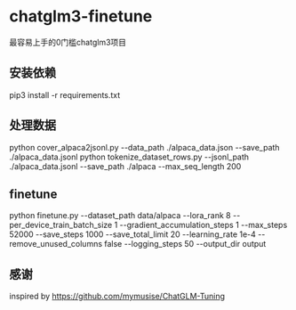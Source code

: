 # chatglm3-finetune
最容易上手的0门槛chatglm3项目

## 安装依赖
pip3 install -r requirements.txt

## 处理数据
python cover_alpaca2jsonl.py  --data_path ./alpaca_data.json  --save_path ./alpaca_data.jsonl
python tokenize_dataset_rows.py  --jsonl_path ./alpaca_data.jsonl --save_path ./alpaca  --max_seq_length 200

## finetune
python finetune.py --dataset_path data/alpaca --lora_rank 8 --per_device_train_batch_size 1 --gradient_accumulation_steps 1 --max_steps 52000 --save_steps 1000 --save_total_limit 20 --learning_rate 1e-4 --remove_unused_columns false --logging_steps 50 --output_dir output 




## 感谢
inspired by https://github.com/mymusise/ChatGLM-Tuning
